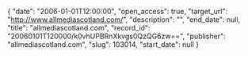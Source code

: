 {
  "date": "2006-01-01T12:00:00", 
  "open_access": true, 
  "target_url": "http://www.allmediascotland.com/", 
  "description": "", 
  "end_date": null, 
  "title": "allmediascotland.com", 
  "record_id": "20060101T120000/k0vhUPBRnXkvgs0QzQG6zw==", 
  "publisher": "allmediascotland.com", 
  "slug": 103014, 
  "start_date": null
}

